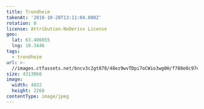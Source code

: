 ```yaml
---
title: Trondheim
takenAt: '2018-10-28T13:11:04.000Z'
rotation: 0
license: Attribution-NoDerivs License
geo:
  lat: 63.406055
  lng: 10.3446
tags:
  - trondheim
url: >-
  //images.ctfassets.net/bncv3c2gt878/48ez9wvTDpi7oCWio3wg0H/f788e0c97e08ac0a54f280186057a400/trondheim_45680232231_o
size: 4313060
image:
  width: 4032
  height: 2268
contentType: image/jpeg
---
```


